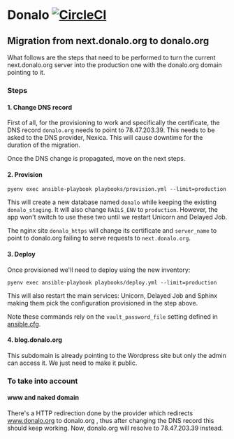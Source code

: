 Donalo [![CircleCI](https://circleci.com/gh/coopdevs/donalo.svg?style=svg)](https://circleci.com/gh/coopdevs/donalo)
=========

## Migration from next.donalo.org to donalo.org

What follows are the steps that need to be performed to turn the current next.donalo.org server into the production one with the donalo.org domain pointing to it.

### Steps

#### 1. Change DNS record

First of all, for the provisioning to work and specifically the certificate, the DNS record `donalo.org` needs to point to 78.47.203.39. This needs to be asked to the DNS provider, Nexica.  This will cause downtime for the duration of the migration.

Once the DNS change is propagated, move on the next steps.

#### 2. Provision

```
pyenv exec ansible-playbook playbooks/provision.yml --limit=production
```

This will create a new database named `donalo` while keeping the existing `donalo_staging`. It will also change `RAILS_ENV` to `production`. However, the app won't switch to use these two until we restart Unicorn and Delayed Job.

The nginx site `donalo_https` will change its certificate and `server_name` to point to donalo.org failing to serve requests to `next.donalo.org`.

#### 3. Deploy

Once provisioned we'll need to deploy using the new inventory:

```
pyenv exec ansible-playbook playbooks/deploy.yml --limit=production
```

This will also restart the main services: Unicorn, Delayed Job and Sphinx making them pick the configuration provisioned in the step above.

Note these commands rely on the `vault_password_file` setting defined in [ansible.cfg](https://github.com/coopdevs/donalo/blob/08ed5c881901b053a6ea0e12ccc741d7cd1b321c/ansible.cfg#L5).

#### 4. blog.donalo.org

This subdomain is already pointing to the Wordpress site but only the admin can access it. We just need to make it public.

### To take into account

#### www and naked domain

There's a HTTP redirection done by the provider which redirects www.donalo.org to donalo.org , thus after changing the DNS record this should keep working. Now, donalo.org will resolve to 78.47.203.39 instead.
